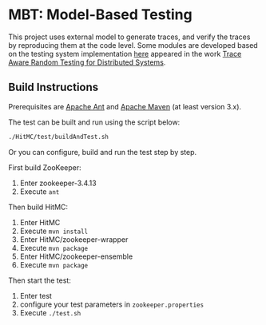# MBT: Model-Based Testing

This project uses external model to generate traces, and verify the traces by reproducing them at the code level.
Some modules are developed based on the testing system implementation [here](https://gitlab.mpi-sws.org/rupak/hitmc)
appeared in the work [Trace Aware Random Testing for Distributed Systems](https://dl.acm.org/doi/pdf/10.1145/3360606). 

## Build Instructions

Prerequisites are [Apache Ant](http://ant.apache.org/) and [Apache Maven](http://maven.apache.org/) (at least version 3.x).



The test can be built and run using the script below:

```bash
./HitMC/test/buildAndTest.sh
```



Or you can configure, build and run the test step by step.

First build ZooKeeper:

1. Enter zookeeper-3.4.13
2. Execute `ant`

Then build HitMC:

1. Enter HitMC
2. Execute `mvn install`
3. Enter HitMC/zookeeper-wrapper
4. Execute `mvn package`
5. Enter HitMC/zookeeper-ensemble
6. Execute `mvn package`

Then start the test:

1. Enter test
2. configure your test parameters in `zookeeper.properties`
3. Execute `./test.sh`

